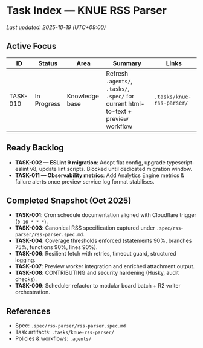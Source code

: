# Task Index — KNUE RSS Parser

_Last updated: 2025-10-19 (UTC+09:00)_

## Active Focus
| ID | Status | Area | Summary | Links |
| --- | --- | --- | --- | --- |
| TASK-010 | In Progress | Knowledge base | Refresh `.agents/`, `.tasks/`, `.spec/` for current html-to-text + preview workflow | `.tasks/knue-rss-parser/` |

## Ready Backlog
- **TASK-002 — ESLint 9 migration**: Adopt flat config, upgrade typescript-eslint v8, update lint scripts. Blocked until dedicated migration window.
- **TASK-011 — Observability metrics**: Add Analytics Engine metrics & failure alerts once preview service log format stabilises.

## Completed Snapshot (Oct 2025)
- **TASK-001**: Cron schedule documentation aligned with Cloudflare trigger (`0 16 * * *`).
- **TASK-003**: Canonical RSS specification captured under `.spec/rss-parser/rss-parser.spec.md`.
- **TASK-004**: Coverage thresholds enforced (statements 90%, branches 75%, functions 90%, lines 90%).
- **TASK-006**: Resilient fetch with retries, timeout guard, structured logging.
- **TASK-007**: Preview worker integration and enriched attachment output.
- **TASK-008**: CONTRIBUTING and security hardening (Husky, audit checks).
- **TASK-009**: Scheduler refactor to modular board batch + R2 writer orchestration.

## References
- Spec: `.spec/rss-parser/rss-parser.spec.md`
- Task artifacts: `.tasks/knue-rss-parser/`
- Policies & workflows: `.agents/`
